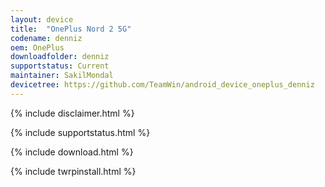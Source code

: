 ```yaml
---
layout: device
title:  "OnePlus Nord 2 5G"
codename: denniz
oem: OnePlus
downloadfolder: denniz
supportstatus: Current
maintainer: SakilMondal
devicetree: https://github.com/TeamWin/android_device_oneplus_denniz
---
```


{% include disclaimer.html %}

{% include supportstatus.html %}

{% include download.html %}

{% include twrpinstall.html %}

